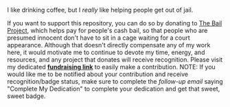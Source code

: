 I like drinking coffee, but I *really* like helping people get out of jail.

If you want to support this repository, you can do so by donating to [The Bail Project](https://bailproject.org/), which helps pay for people's cash bail, so that people who are presumed innocent don't have to sit in a cage waiting for a court appearance. Although that doesn't directly compensate any of my work here, it would motivate me to continue to devote my time, energy, and resources, and any project that donates will receive recognition. Please visit my dedicated [**fundraising link**](https://donor.bailproject.org/-/NPHKDQGP?member=SELFZPZN) to easily make a contribution. NOTE: If you would like me to be notified about your contribution and receive recognition/badge status, make sure to complete the _follow-up email_ saying "Complete My Dedication" to complete your dedication and get that sweet, sweet badge.
